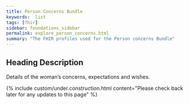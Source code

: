 ```yaml
---
title: Person Concerns Bundle
keywords:  list
tags: [fhir]
sidebar: foundations_sidebar
permalink: explore_person_concerns.html
summary: "The FHIR profiles used for the Person concerns Bundle"
---
```


## Heading Description ##
Details of the woman’s concerns, expectations and wishes.

{% include custom/under.construction.html content="Please check back later for any updates to this page" %}

